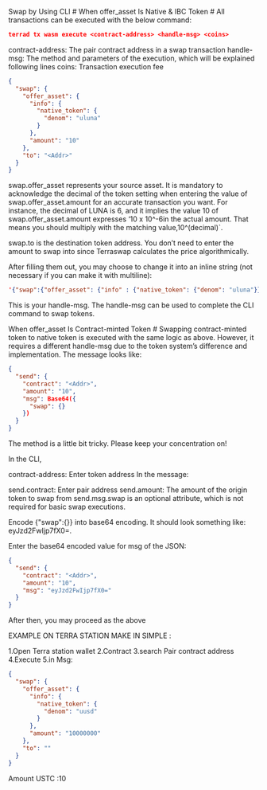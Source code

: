 Swap by Using CLI #
When offer_asset Is Native & IBC Token #
All transactions can be executed with the below command:
```json
terrad tx wasm execute <contract-address> <handle-msg> <coins>
```
contract-address: The pair contract address in a swap transaction
handle-msg: The method and parameters of the execution, which will be explained following lines
coins: Transaction execution fee

```json
{
  "swap": {
    "offer_asset": {
      "info": {
        "native_token": {
          "denom": "uluna"
        }
      },
      "amount": "10"
    },
    "to": "<Addr>"
  }
}
```
swap.offer_asset represents your source asset. It is mandatory to acknowledge the decimal of the token setting when entering the value of swap.offer_asset.amount for an accurate transaction you want. For instance, the decimal of LUNA is 6, and it implies the value 10 of swap.offer_asset.amount expresses ‘10 x 10^-6in the actual amount. That means you should multiply with the matching value,10^(decimal)`.

swap.to is the destination token address. You don’t need to enter the amount to swap into since Terraswap calculates the price algorithmically.

After filling them out, you may choose to change it into an inline string (not necessary if you can make it with multiline):
```json
'{"swap":{"offer_asset": {"info" : {"native_token": {"denom": "uluna"}},"amount": "10"},"to": "<Addr>",}}'
```
This is your handle-msg. The handle-msg can be used to complete the CLI command to swap tokens.

When offer_asset Is Contract-minted Token #
Swapping contract-minted token to native token is executed with the same logic as above. However, it requires a different handle-msg due to the token system’s difference and implementation. The message looks like:
```json
{
  "send": {
    "contract": "<Addr>",
    "amount": "10",
    "msg": Base64({
      "swap": {}
    })
  }
}
```
The method is a little bit tricky. Please keep your concentration on!

In the CLI,

contract-address: Enter token address
In the message:

send.contract: Enter pair address
send.amount: The amount of the origin token to swap from
send.msg.swap is an optional attribute, which is not required for basic swap executions.

Encode {"swap":{}} into base64 encoding. It should look something like: eyJzd2FwIjp7fX0=.

Enter the base64 encoded value for msg of the JSON:
```json
{
  "send": {
    "contract": "<Addr>",
    "amount": "10",
    "msg": "eyJzd2FwIjp7fX0="
  }
}
```
After then, you may proceed as the above

EXAMPLE ON TERRA STATION
MAKE IN SIMPLE :


1.Open Terra station wallet 
2.Contract
3.search Pair contract address
4.Execute
5.in Msg:

```json
{
  "swap": {
    "offer_asset": {
      "info": {
        "native_token": {
          "denom": "uusd"
        }
      },
      "amount": "10000000"
    },
    "to": ""
  }
}
```
Amount USTC :10 
